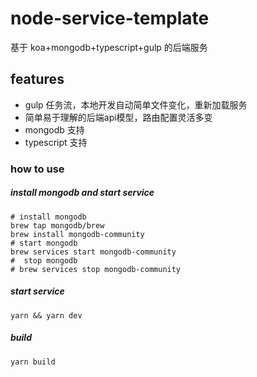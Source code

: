 # node-service-template
基于 koa+mongodb+typescript+gulp 的后端服务

## features

- gulp 任务流，本地开发自动简单文件变化，重新加载服务
- 简单易于理解的后端api模型，路由配置灵活多变
- mongodb 支持
- typescript 支持

### how to use

##### install mongodb and start service
```shell
# install mongodb
brew tap mongodb/brew
brew install mongodb-community
# start mongodb
brew services start mongodb-community
#  stop mongodb
# brew services stop mongodb-community

```
##### start service

```shell
yarn && yarn dev
```

#####  build
```shell
yarn build
```

